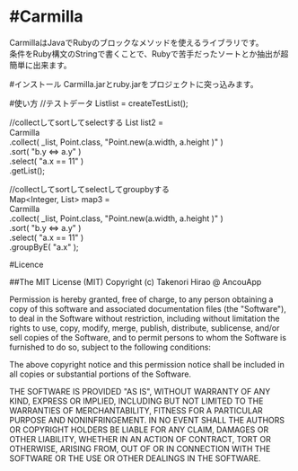 #Carmilla
========

CarmillaはJavaでRubyのブロックなメソッドを使えるライブラリです。  
条件をRuby構文のStringで書くことで、Rubyで苦手だったソートとか抽出が超簡単に出来ます。


#インストール
Carmilla.jarとruby.jarをプロジェクトに突っ込みます。

#使い方
//テストデータ
List<Rectangle>list = createTestList();
        
        
//collectしてsortしてselectする
List<Point> list2 =  
    Carmilla  
        .collect( _list, Point.class, "Point.new(a.width, a.height )" )  
        .sort( "b.y <=> a.y" )  
        .select( "a.x == 11" )  
        .getList();  
        
        
//collectしてsortしてselectしてgroupbyする  
Map<Integer, List<Point>> map3 =  
    Carmilla  
        .collect( _list, Point.class, "Point.new(a.width, a.height )" )  
        .sort( "b.y <=> a.y" )  
        .select( "a.x == 11" )  
        .groupByE( "a.x" );  
        

#Licence

##The MIT License (MIT)
Copyright (c) Takenori Hirao @ AncouApp

Permission is hereby granted, free of charge, to any person obtaining a copy of this software and associated documentation files (the "Software"), to deal in the Software without restriction, including without limitation the rights to use, copy, modify, merge, publish, distribute, sublicense, and/or sell copies of the Software, and to permit persons to whom the Software is furnished to do so, subject to the following conditions:

The above copyright notice and this permission notice shall be included in all copies or substantial portions of the Software.

THE SOFTWARE IS PROVIDED "AS IS", WITHOUT WARRANTY OF ANY KIND, EXPRESS OR IMPLIED, INCLUDING BUT NOT LIMITED TO THE WARRANTIES OF MERCHANTABILITY, FITNESS FOR A PARTICULAR PURPOSE AND NONINFRINGEMENT. IN NO EVENT SHALL THE AUTHORS OR COPYRIGHT HOLDERS BE LIABLE FOR ANY CLAIM, DAMAGES OR OTHER LIABILITY, WHETHER IN AN ACTION OF CONTRACT, TORT OR OTHERWISE, ARISING FROM, OUT OF OR IN CONNECTION WITH THE SOFTWARE OR THE USE OR OTHER DEALINGS IN THE SOFTWARE.
